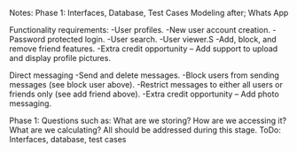 Notes:
Phase 1: Interfaces, Database, Test Cases
Modeling after; Whats App

Functionality requirements:
-User profiles.
-New user account creation.
-Password protected login.
-User search.
-User viewer.S
-Add, block, and remove friend features.
-Extra credit opportunity – Add support to upload and display profile pictures.

Direct messaging
-Send and delete messages.
-Block users from sending messages (see block user above).
-Restrict messages to either all users or friends only (see add friend above).
-Extra credit opportunity – Add photo messaging.


Phase 1:
Questions such as: What are we storing? How are we accessing it? What are we calculating? All should be addressed during this stage. 
ToDo: Interfaces, database, test cases
 
